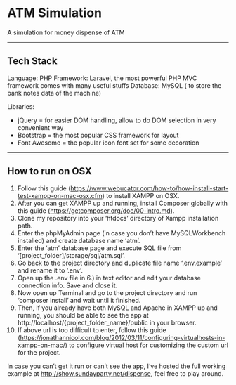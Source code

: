 # ATM Simulation
A simulation for money dispense of ATM

___
## Tech Stack
Language: PHP
Framework: Laravel, the most powerful PHP MVC framework comes with many useful stuffs
Database: MySQL  ( to store the bank notes data of the machine)

Libraries:
- jQuery = for easier DOM handling, allow to do DOM selection in very convenient way
- Bootstrap = the most popular CSS framework for layout
- Font Awesome = the popular icon font set for some decoration

___
## How to run on OSX

1. Follow this guide (https://www.webucator.com/how-to/how-install-start-test-xampp-on-mac-osx.cfm) to install XAMPP on OSX.
2. After you can get XAMPP up and running, install Composer globally with this guide (https://getcomposer.org/doc/00-intro.md).
3. Clone my repository into your ‘htdocs’ directory of Xampp installation path.
4. Enter the phpMyAdmin page (in case you don’t have MySQLWorkbench installed) and create database name ‘atm’.
5. Enter the ‘atm’ database page and execute SQL file from ‘[project_folder]/storage/sql/atm.sql’.
6. Go back to the project directory and duplicate file name ‘.env.example’ and rename it to ‘.env’.
7. Open up the .env file in 6.) in text editor and edit your database connection info.  Save and close it.
8. Now open up Terminal and go to the project directory and run ‘composer install’ and wait until it finished.
9. Then, if you already have both MySQL and Apache in XAMPP up and running, you should be able to see the app at http://localhost/{project_folder_name}/public in your browser.
10. If above url is too difficult to enter, follow this guide (https://jonathannicol.com/blog/2012/03/11/configuring-virtualhosts-in-xampp-on-mac/) to configure virtual host for customizing the custom url for the project.

In case you can’t get it run or can’t see the app, I’ve hosted the full working example at http://show.sundayparty.net/dispense, feel free to play around.

